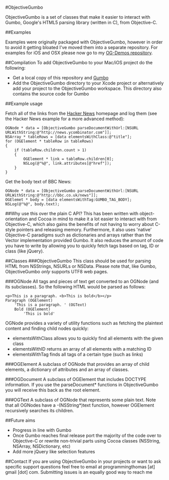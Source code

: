 #ObjectiveGumbo

ObjectiveGumbo is a set of classes that make it easier to interact with Gumbo, Google's HTML5 parsing library (written in C), from Objective-C.

##Examples

Examples were originally packaged with ObjectiveGumbo, however in order to avoid it getting bloated I've moved them into a separate repository. For examples for iOS and OSX please now go to my [OG-Demos repository](https://github.com/programmingthomas/OG-Demos).

##Compilation
To add ObjectiveGumbo to your Mac/iOS project do the following:

* Get a local copy of this repository and [Gumbo](http://github.com/google/gumbo-parser)
* Add the ObjectiveGumbo directory to your Xcode project or alternatively add your project to the ObjectiveGumbo workspace. This directory also contains the source code for Gumbo


##Example usage

Fetch all of the links from the [Hacker News](http://news.ycombinator.com) homepage and log them (see the Hacker News example for a more advanced method):

	OGNode * data = [ObjectiveGumbo parseDocumentWithUrl:[NSURL URLWithString:@"http://news.ycombinator.com"]];
	NSArray * tableRows = [data elementsWithClass:@"title"];
	for (OGElement * tableRow in tableRows)
	{
		if (tableRow.children.count > 1)
		{
			OGElement * link = tableRow.children[0];
			NSLog(@"%@", link.attributes[@"href"]);
		}
	}
	
Get the body text of BBC News:

	OGNode * data = [ObjectiveGumbo parseDocumentWithUrl:[NSURL URLWithString:@"http://bbc.co.uk/news"]];
	OGElemet * body = [data elementsWithTag:GUMBO_TAG_BODY];
	NSLog(@"%@", body.text);

##Why use this over the plain C API?
This has been written with object-orientation and Cocoa in mind to make it a lot easier to interact with from Objective-C, which also gains the benefits of not having to worry about C-style pointers and releasing memory. Furthermore, it also uses 'native' Objective-C paradigms such as dictionaries and arrays rather than the Vector implementation provided Gumbo. It also reduces the amount of code you have to write by allowing you to quickly fetch tags based on tag, ID or class (like jQuery). 

##Classes
###ObjectiveGumbo
This class should be used for parsing HTML from NSStrings, NSURLs or NSData. Please note that, like Gumbo, ObjectiveGumbo *only* supports UTF8 web pages.

###OGNode
All tags and pieces of text get converted to an OGNode (and its subclasses). So the following HTML would be parsed as follows:

	<p>This is a paragraph. <b>This is bold</b></p>
	Paragraph (OGElement)
		'This is a paragraph. ' (OGText)
		Bold (OGElement)
			'This is bold'	

OGNode provides a variety of utility functions such as fetching the plaintext content and finding child nodes quickly:

* elementsWithClass allows you to quickly find all elements with the given class
* elementsWithID returns an array of all elements with a matching ID
* elementsWithTag finds all tags of a certain type (such as links)

###OGElement
A subclass of OGNode that provides an array of child elements, a dictionary of attributes and an array of classes.

###OGDocument
A subclass of OGElement that includes DOCTYPE information. If you use the parseDocument* functions in ObjectiveGumbo you will receive this back as the root element.

###OGText
A subclass of OGNode that represents some plain text. Note that all OGNodes have a -(NSString*)text function, however OGElement recursively searches its children.

##Future aims

* Progress in line with Gumbo
* Once Gumbo reaches final release port the majority of the code over to Objective-C or rewrite non-trivial parts using Cocoa classes (NSString, NSArray, NSDictionary, etc)
* Add more jQuery like selection features

##Contact
If you are using ObjectiveGumbo in your projects or want to ask specific support questions feel free to email at programmingthomas [at] gmail [dot] com. Submitting issues is an equally good way to reach me